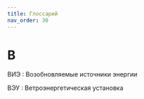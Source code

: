 ```yaml
---
title: Глоссарий
nav_order: 30
---
```


# В

ВИЭ
: Возобновляемые источники энергии

ВЭУ
: Ветроэнергетическая установка
